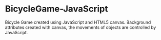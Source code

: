 # BicycleGame-JavaScript 
Bicycle Game created using JavaScript and HTML5 canvas. 
Background attributes created with canvas, the movements of objects are controlled by JavaScript.
